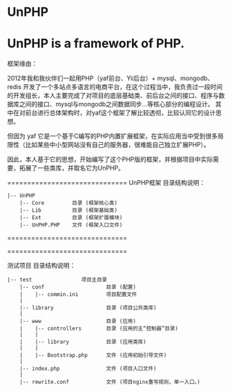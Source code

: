 UnPHP
=====

UnPHP is a framework of PHP.
==============================
框架缘由：

2012年我和我伙伴们一起用PHP（yaf前台、Yii后台）+ mysql、mongodb、redis 开发了一个多站点多语言的电商平台，在这个过程当中，我负责过一段时间的开发组长，本人主要完成了对项目的底层基础类、前后台之间的接口、程序与数据库之间的接口、mysql与mongodb之间数据同步...等核心部分的编程设计。
其中在对前台进行总体架构时，对yaf这个框架了解比较透彻，比较认同它的设计思想。

但因为 yaf 它是一个基于C编写的PHP内置扩展框架，在实际应用当中受到很多局限性（比如某些中小型网站没有自己的服务器，很难能自己独立扩展PHP）。

因此，本人基于它的思想，开始编写了这个PHP版的框架，并根据项目中实际需要，拓展了一些类库，并取名它为UnPHP。

==============================
UnPHP框架 目录结构说明：

	|-- UnPHP
		|-- Core         目录 (框架核心类)
		|-- Lib          目录 (框架基础类)
		|-- Ext          目录 (框架扩展模块)
		|-- UnPHP.PHP    文件 (框架入口文件)

==============================

==============================

测试项目 目录结构说明：

	|-- test			    项目主目录
		|-- conf                    目录 (配置)
		|    |-- commin.ini         项目配置文件
		|
		|-- library                 目录 (项目公共类库)
		|
		|-- www                     目录 (应用)
		|    |-- controllers        目录 (应用的主“控制器”目录)
		|    |
		|    |-- library            目录 (应用类库)
		|    |
		|    |-- Bootstrap.php      文件 (应用初始引导文件)
		|
		|-- index.php               文件 (项目入口文件)
		|
		|-- rewrite.conf            文件 (项目nginx重写规则，单一入口。)



